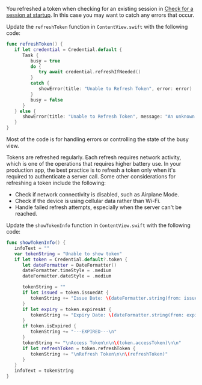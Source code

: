 You refreshed a token when checking for an existing session in [Check for a session at startup](#check-for-a-session-at-startup). In this case you may want to catch any errors that occur.

Update the `refreshToken` function in `ContentView.swift` with the following code:

```swift
func refreshToken() {
   if let credential = Credential.default {
      Task {
         busy = true
         do {
            try await credential.refreshIfNeeded()
         }
         catch {
            showError(title: "Unable to Refresh Token", error: error)
         }
         busy = false
      }
   } else {
      showError(title: "Unable to Refresh Token", message: "An unknown issue prevented refreshing the token. Please try again.")
   }
}
```

Most of the code is for handling errors or controlling the state of the busy view.

Tokens are refreshed regularly. Each refresh requires network activity, which is one of the operations that requires higher battery use. In your production app, the best practice is to refresh a token only when it's required to authenticate a server call. Some other considerations for refreshing a token include the following:

* Check if network connectivity is disabled, such as Airplane Mode.
* Check if the device is using cellular data rather than Wi-Fi.
* Handle failed refresh attempts, especially when the server can't be reached.

Update the `showTokenInfo` function in `ContentView.swift` with the following code:

```swift
func showTokenInfo() {
   infoText = ""
   var tokenString = "Unable to show token"
   if let token = Credential.default?.token {
      let dateFormatter = DateFormatter()
      dateFormatter.timeStyle = .medium
      dateFormatter.dateStyle = .medium

      tokenString = ""
      if let issued = token.issuedAt {
         tokenString += "Issue Date: \(dateFormatter.string(from: issued))\n"
      }
      if let expiry = token.expiresAt {
         tokenString += "Expiry Date: \(dateFormatter.string(from: expiry))\n"
      }
      if token.isExpired {
         tokenString += "---EXPIRED---\n"
      }
      tokenString += "\nAccess Token\n\n\(token.accessToken)\n\n"
      if let refreshToken = token.refreshToken {
         tokenString += "\nRefresh Token\n\n\(refreshToken)"
      }
   }
   infoText = tokenString
}
```

